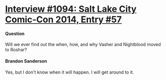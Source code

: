 # [Interview #1094: Salt Lake City Comic-Con 2014, Entry #57](https://www.theoryland.com/intvmain.php?i=1094#57)

#### Question

Will we ever find out the when, how, and why Vasher and Nightblood moved to Roshar?

#### Brandon Sanderson

Yes, but I don't know when it will happen. I will get around to it.

